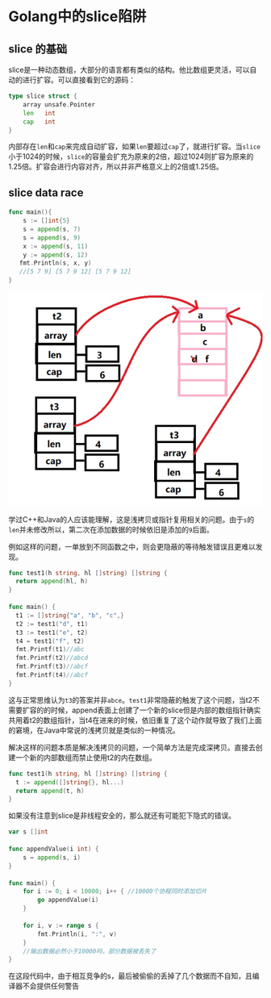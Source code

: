 # Golang中的slice陷阱

## slice 的基础

slice是一种动态数组，大部分的语言都有类似的结构。他比数组更灵活，可以自动的进行扩容。可以直接看到它的源码：

```go
type slice struct {
    array unsafe.Pointer 
    len   int  
    cap   int
}
```

内部存在`len`和`cap`来完成自动扩容，如果`len`要超过`cap`了，就进行扩容。当`slice`小于1024的时候，`slice`的容量会扩充为原来的2倍，超过1024则扩容为原来的1.25倍。扩容会进行内容对齐，所以并非严格意义上的2倍或1.25倍。

## slice data race

```go
func main(){
    s := []int{5}
    s = append(s, 7)
    s = append(s, 9)
    x := append(s, 11)
    y := append(s, 12)
   fmt.Println(s, x, y)
   //[5 7 9] [5 7 9 12] [5 7 9 12]
}
```



![2021-4-25](../assets/2021-4-25.jpg)

学过C++和Java的人应该能理解，这是浅拷贝或指针复用相关的问题。由于`s`的`len`并未修改所以，第二次在添加数据的时候依旧是添加的`9`后面。



例如这样的问题，一单放到不同函数之中，则会更隐蔽的等待触发错误且更难以发现。

```go
func test1(h string, hl []string) []string {
  return append(hl, h)
}

func main() {
  t1 := []string{"a", "b", "c",}
  t2 := test1("d", t1)
  t3 := test1("e", t2)
  t4 = test1("f", t2)
  fmt.Printf(t1)//abc
  fmt.Printf(t2)//abcd
  fmt.Printf(t3)//abcf
  fmt.Printf(t4)//abcf
}
```


这与正常思维认为`t3`的答案并非`abce`。`test1`非常隐蔽的触发了这个问题，当t2不需要扩容的的时候，append表面上创建了一个新的slice但是内部的数组指针确实共用着t2的数组指针，当t4在进来的时候，依旧重复了这个动作就导致了我们上面的窘境，在Java中常说的浅拷贝就是类似的一种情况。

解决这样的问题本质是解决浅拷贝的问题，一个简单方法是完成深拷贝。直接去创建一个新的内部数组而禁止使用t2的内在数组。

```go
func test1(h string, hl []string) []string {
  t := append([]string{}, hl...)
  return append(t, h)
}
```

如果没有注意到slice是非线程安全的，那么就还有可能犯下隐式的错误。

```go
var s []int

func appendValue(i int) {
    s = append(s, i)
}

func main() {
    for i := 0; i < 10000; i++ { //10000个协程同时添加切片
        go appendValue(i)
    }

    for i, v := range s {
        fmt.Println(i, ":", v)
    }
    //输出数据必然小于10000吗，部分数据被丢失了
}
```

在这段代码中，由于相互竞争的s，最后被偷偷的丢掉了几个数据而不自知，且编译器不会提供任何警告

